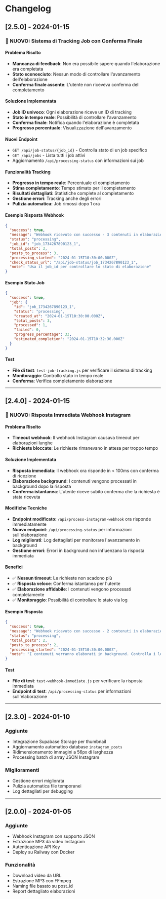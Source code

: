 # Changelog

## [2.5.0] - 2024-01-15

### 🚀 **NUOVO: Sistema di Tracking Job con Conferma Finale**

#### Problema Risolto
- **Mancanza di feedback**: Non era possibile sapere quando l'elaborazione era completata
- **Stato sconosciuto**: Nessun modo di controllare l'avanzamento dell'elaborazione
- **Conferma finale assente**: L'utente non riceveva conferma del completamento

#### Soluzione Implementata
- **Job ID univoco**: Ogni elaborazione riceve un ID di tracking
- **Stato in tempo reale**: Possibilità di controllare l'avanzamento
- **Conferma finale**: Notifica quando l'elaborazione è completata
- **Progresso percentuale**: Visualizzazione dell'avanzamento

#### Nuovi Endpoint
- `GET /api/job-status/{job_id}` - Controlla stato di un job specifico
- `GET /api/jobs` - Lista tutti i job attivi
- Aggiornamento `/api/processing-status` con informazioni sui job

#### Funzionalità Tracking
- **Progresso in tempo reale**: Percentuale di completamento
- **Stima completamento**: Tempo stimato per il completamento
- **Risultati dettagliati**: Statistiche complete al completamento
- **Gestione errori**: Tracking anche degli errori
- **Pulizia automatica**: Job rimossi dopo 1 ora

#### Esempio Risposta Webhook
```json
{
  "success": true,
  "message": "Webhook ricevuto con successo - 3 contenuti in elaborazione",
  "status": "processing",
  "job_id": "job_1734267890123_1",
  "total_posts": 3,
  "posts_to_process": 3,
  "processing_started": "2024-01-15T10:30:00.000Z",
  "check_status_url": "/api/job-status/job_1734267890123_1",
  "note": "Usa il job_id per controllare lo stato di elaborazione"
}
```

#### Esempio Stato Job
```json
{
  "success": true,
  "job": {
    "id": "job_1734267890123_1",
    "status": "processing",
    "created_at": "2024-01-15T10:30:00.000Z",
    "total_posts": 3,
    "processed": 1,
    "failed": 0,
    "progress_percentage": 33,
    "estimated_completion": "2024-01-15T10:32:30.000Z"
  }
}
```

#### Test
- **File di test**: `test-job-tracking.js` per verificare il sistema di tracking
- **Monitoraggio**: Controllo stato in tempo reale
- **Conferma**: Verifica completamento elaborazione

---

## [2.4.0] - 2024-01-15

### 🚀 **NUOVO: Risposta Immediata Webhook Instagram**

#### Problema Risolto
- **Timeout webhook**: Il webhook Instagram causava timeout per elaborazioni lunghe
- **Richieste bloccate**: Le richieste rimanevano in attesa per troppo tempo

#### Soluzione Implementata
- **Risposta immediata**: Il webhook ora risponde in < 100ms con conferma di ricezione
- **Elaborazione background**: I contenuti vengono processati in background dopo la risposta
- **Conferma istantanea**: L'utente riceve subito conferma che la richiesta è stata ricevuta

#### Modifiche Tecniche
- **Endpoint modificato**: `/api/process-instagram-webhook` ora risponde immediatamente
- **Nuovo endpoint**: `/api/processing-status` per informazioni sull'elaborazione
- **Log migliorati**: Log dettagliati per monitorare l'avanzamento in background
- **Gestione errori**: Errori in background non influenzano la risposta immediata

#### Benefici
- ✅ **Nessun timeout**: Le richieste non scadono più
- ✅ **Risposta veloce**: Conferma istantanea per l'utente
- ✅ **Elaborazione affidabile**: I contenuti vengono processati completamente
- ✅ **Monitoraggio**: Possibilità di controllare lo stato via log

#### Esempio Risposta
```json
{
  "success": true,
  "message": "Webhook ricevuto con successo - 2 contenuti in elaborazione",
  "status": "processing",
  "total_posts": 2,
  "posts_to_process": 2,
  "processing_started": "2024-01-15T10:30:00.000Z",
  "note": "I contenuti verranno elaborati in background. Controlla i log per lo stato di avanzamento."
}
```

#### Test
- **File di test**: `test-webhook-immediate.js` per verificare la risposta immediata
- **Endpoint di test**: `/api/processing-status` per informazioni sull'elaborazione

---

## [2.3.0] - 2024-01-10

### Aggiunte
- Integrazione Supabase Storage per thumbnail
- Aggiornamento automatico database `instagram_posts`
- Ridimensionamento immagini a 56px di larghezza
- Processing batch di array JSON Instagram

### Miglioramenti
- Gestione errori migliorata
- Pulizia automatica file temporanei
- Log dettagliati per debugging

---

## [2.0.0] - 2024-01-05

### Aggiunte
- Webhook Instagram con supporto JSON
- Estrazione MP3 da video Instagram
- Autenticazione API Key
- Deploy su Railway con Docker

### Funzionalità
- Download video da URL
- Estrazione MP3 con FFmpeg
- Naming file basato su post_id
- Report dettagliato elaborazioni 